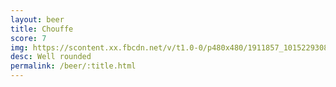 ```yaml
---
layout: beer
title: Chouffe
score: 7
img: https://scontent.xx.fbcdn.net/v/t1.0-0/p480x480/1911857_10152293087523745_1264067765_n.jpg?oh=e54b5acbc0db008cd2e71f0e478233ae&oe=5920FCC8
desc: Well rounded
permalink: /beer/:title.html
---
```

